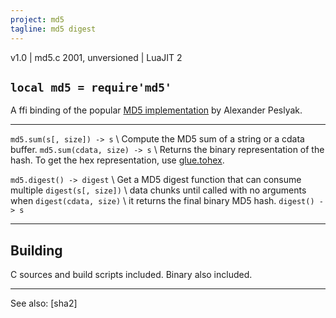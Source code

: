 ```yaml
---
project: md5
tagline: md5 digest
---
```


v1.0 | md5.c 2001, unversioned | LuaJIT 2

## `local md5 = require'md5'`

A ffi binding of the popular [MD5 implementation][md5 lib] by Alexander Peslyak.

--------------------------------------- ---------------------------------------
`md5.sum(s[, size]) -> s`    \          Compute the MD5 sum of a string or a cdata buffer.
`md5.sum(cdata, size) -> s`  \          Returns the binary representation of the hash.
											       To get the hex representation, use [glue.tohex].

`md5.digest() -> digest`     \          Get a MD5 digest function that can consume multiple
`digest(s[, size])`          \          data chunks until called with no arguments when
`digest(cdata, size)`        \          it returns the final binary MD5 hash.
`digest() -> s`
--------------------------------------- ---------------------------------------

## Building

C sources and build scripts included. Binary also included.

----
See also: [sha2]

[glue.tohex]: glue.html#tohex

[md5 lib]:    http://openwall.info/wiki/people/solar/software/public-domain-source-code/md5
